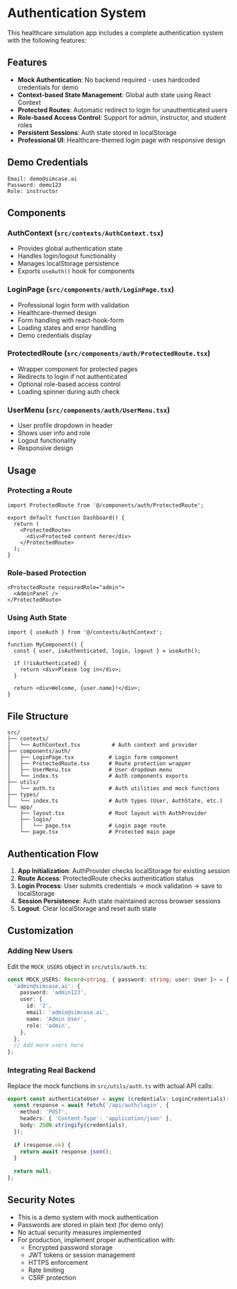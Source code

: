 # Authentication System

This healthcare simulation app includes a complete authentication system with the following features:

## Features

- **Mock Authentication**: No backend required - uses hardcoded credentials for demo
- **Context-based State Management**: Global auth state using React Context
- **Protected Routes**: Automatic redirect to login for unauthenticated users
- **Role-based Access Control**: Support for admin, instructor, and student roles
- **Persistent Sessions**: Auth state stored in localStorage
- **Professional UI**: Healthcare-themed login page with responsive design

## Demo Credentials

```
Email: demo@simcase.ai
Password: demo123
Role: instructor
```

## Components

### AuthContext (`src/contexts/AuthContext.tsx`)
- Provides global authentication state
- Handles login/logout functionality
- Manages localStorage persistence
- Exports `useAuth()` hook for components

### LoginPage (`src/components/auth/LoginPage.tsx`)
- Professional login form with validation
- Healthcare-themed design
- Form handling with react-hook-form
- Loading states and error handling
- Demo credentials display

### ProtectedRoute (`src/components/auth/ProtectedRoute.tsx`)
- Wrapper component for protected pages
- Redirects to login if not authenticated
- Optional role-based access control
- Loading spinner during auth check

### UserMenu (`src/components/auth/UserMenu.tsx`)
- User profile dropdown in header
- Shows user info and role
- Logout functionality
- Responsive design

## Usage

### Protecting a Route
```tsx
import ProtectedRoute from '@/components/auth/ProtectedRoute';

export default function Dashboard() {
  return (
    <ProtectedRoute>
      <div>Protected content here</div>
    </ProtectedRoute>
  );
}
```

### Role-based Protection
```tsx
<ProtectedRoute requiredRole="admin">
  <AdminPanel />
</ProtectedRoute>
```

### Using Auth State
```tsx
import { useAuth } from '@/contexts/AuthContext';

function MyComponent() {
  const { user, isAuthenticated, login, logout } = useAuth();
  
  if (!isAuthenticated) {
    return <div>Please log in</div>;
  }
  
  return <div>Welcome, {user.name}!</div>;
}
```

## File Structure

```
src/
├── contexts/
│   └── AuthContext.tsx          # Auth context and provider
├── components/auth/
│   ├── LoginPage.tsx           # Login form component
│   ├── ProtectedRoute.tsx      # Route protection wrapper
│   ├── UserMenu.tsx            # User dropdown menu
│   └── index.ts                # Auth components exports
├── utils/
│   └── auth.ts                 # Auth utilities and mock functions
├── types/
│   └── index.ts                # Auth types (User, AuthState, etc.)
└── app/
    ├── layout.tsx              # Root layout with AuthProvider
    ├── login/
    │   └── page.tsx            # Login page route
    └── page.tsx                # Protected main page
```

## Authentication Flow

1. **App Initialization**: AuthProvider checks localStorage for existing session
2. **Route Access**: ProtectedRoute checks authentication status
3. **Login Process**: User submits credentials → mock validation → save to localStorage
4. **Session Persistence**: Auth state maintained across browser sessions
5. **Logout**: Clear localStorage and reset auth state

## Customization

### Adding New Users
Edit the `MOCK_USERS` object in `src/utils/auth.ts`:

```typescript
const MOCK_USERS: Record<string, { password: string; user: User }> = {
  'admin@simcase.ai': {
    password: 'admin123',
    user: {
      id: '2',
      email: 'admin@simcase.ai',
      name: 'Admin User',
      role: 'admin',
    },
  },
  // Add more users here
};
```

### Integrating Real Backend
Replace the mock functions in `src/utils/auth.ts` with actual API calls:

```typescript
export const authenticateUser = async (credentials: LoginCredentials): Promise<User | null> => {
  const response = await fetch('/api/auth/login', {
    method: 'POST',
    headers: { 'Content-Type': 'application/json' },
    body: JSON.stringify(credentials),
  });
  
  if (response.ok) {
    return await response.json();
  }
  
  return null;
};
```

## Security Notes

- This is a demo system with mock authentication
- Passwords are stored in plain text (for demo only)
- No actual security measures implemented
- For production, implement proper authentication with:
  - Encrypted password storage
  - JWT tokens or session management
  - HTTPS enforcement
  - Rate limiting
  - CSRF protection 